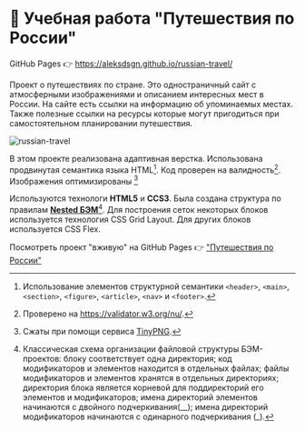 # :train2: Учебная работа "Путешествия по России"

GitHub Pages :point_right: https://aleksdsgn.github.io/russian-travel/

Проект о путешествиях по стране. Это одностраничный сайт с атмосферными изображениями и описанием интересных мест в России. На сайте есть ссылки на информацию об упоминаемых местах. Также полезные ссылки на ресурсы которые могут пригодиться при самостоятельном планировании путешествия.

![russian-travel](https://user-images.githubusercontent.com/97102815/229088420-eb68034d-7678-46b5-b638-66af15200dde.gif)

В этом проекте реализована адаптивная верстка. Использована продвинутая семантика языка HTML[^1]. Код проверен на валидность[^2]. Изображения оптимизированы [^3]

Используются технологи **HTML5** и **СCS3**.
Была создана структура по правилам **[Nested БЭМ](https://ru.bem.info/methodology/filestructure/#nested)**[^4].
Для построения сеток некоторых блоков используется технология CSS Grid Layout.
Для других блоков используется CSS Flex.

Посмотреть проект "вживую" на GitHub Pages :point_right: ["Путешествия по России"](https://aleksdsgn.github.io/russian-travel/)

[^1]: Использование элементов структурной семантики `<header>`, `<main>`, `<section>`, `<figure>`, `<article>`, `<nav>` и `<footer>`.
[^2]: Проверено на https://validator.w3.org/nu/.
[^3]: Сжаты при помощи сервиса [TinyPNG](https://tinypng.com/).
[^4]: Классическая схема организации файловой структуры БЭМ-проектов: блоку соответствует одна директория; код модификаторов и элементов находится в отдельных файлах;  файлы модификаторов и элементов хранятся в отдельных директориях; директория блока является корневой для поддиректорий его элементов и модификаторов; имена директорий элементов начинаются с двойного подчеркивания(__); имена директорий модификаторов начинаются с одинарного подчеркивания (_).
